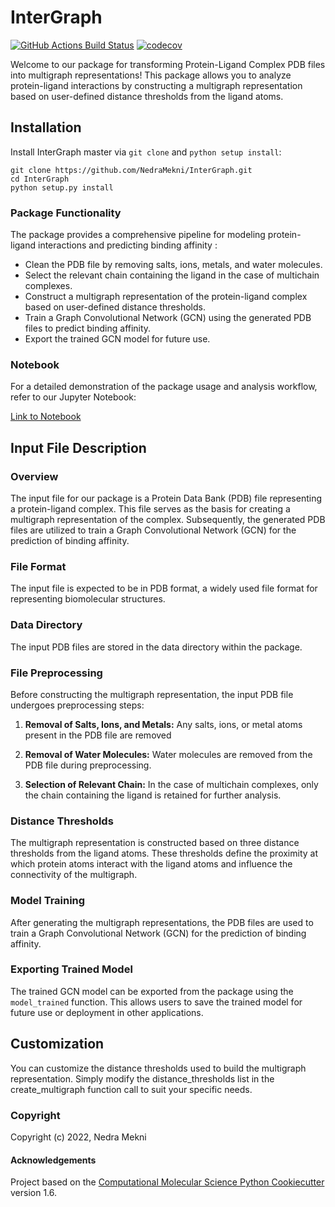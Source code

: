 InterGraph
==============================
[//]: # (Badges)
[![GitHub Actions Build Status](https://github.com/NedraMekni/InterGraph/workflows/CI/badge.svg)](https://github.com/NedraMekni/InterGraph/actions?query=workflow%3ACI)
[![codecov](https://codecov.io/gh/NedraMekni/InterGraph/branch/master/graph/badge.svg)](https://codecov.io/gh/NedraMekni/InterGraph/branch/master)


Welcome to our package for transforming Protein-Ligand Complex PDB files into multigraph representations! This package allows you to analyze protein-ligand interactions by constructing a multigraph representation based on user-defined distance thresholds from the ligand atoms.

## Installation
Install InterGraph master via ```git clone``` and ```python setup install```:
```
git clone https://github.com/NedraMekni/InterGraph.git
cd InterGraph
python setup.py install
```

### Package Functionality

The package provides a comprehensive pipeline for modeling protein-ligand interactions and predicting binding affinity :

- Clean the PDB file by removing salts, ions, metals, and water molecules.
- Select the relevant chain containing the ligand in the case of multichain complexes.
- Construct a multigraph representation of the protein-ligand complex based on user-defined distance thresholds.
- Train a Graph Convolutional Network (GCN) using the generated PDB files to predict binding affinity.
- Export the trained GCN model for future use.

### Notebook

For a detailed demonstration of the package usage and analysis workflow, refer to our Jupyter Notebook:

[Link to Notebook](https://github.com/NedraMekni/multigraph-colab/blob/main/multi_g_generation.ipynb)


## Input File Description

### Overview

The input file for our package is a Protein Data Bank (PDB) file representing a protein-ligand complex. This file serves as the basis for creating a multigraph representation of the complex. Subsequently, the generated PDB files are utilized to train a Graph Convolutional Network (GCN) for the prediction of binding affinity.

### File Format

The input file is expected to be in PDB format, a widely used file format for representing biomolecular structures. 

### Data Directory

The input PDB files are stored in the data directory within the package.

### File Preprocessing

Before constructing the multigraph representation, the input PDB file undergoes preprocessing steps:

1. **Removal of Salts, Ions, and Metals:** Any salts, ions, or metal atoms present in the PDB file are removed
   
3. **Removal of Water Molecules:** Water molecules are removed from the PDB file during preprocessing.

4. **Selection of Relevant Chain:** In the case of multichain complexes, only the chain containing the ligand is retained for further analysis. 

### Distance Thresholds

The multigraph representation is constructed based on three distance thresholds from the ligand atoms. These thresholds define the proximity at which protein atoms interact with the ligand atoms and influence the connectivity of the multigraph.

### Model Training

After generating the multigraph representations, the PDB files are used to train a Graph Convolutional Network (GCN) for the prediction of binding affinity. 

### Exporting Trained Model

The trained GCN model can be exported from the package using the `model_trained` function. This allows users to save the trained model for future use or deployment in other applications.



## Customization
You can customize the distance thresholds used to build the multigraph representation. Simply modify the distance_thresholds list in the create_multigraph function call to suit your specific needs.


### Copyright

Copyright (c) 2022, Nedra Mekni


#### Acknowledgements
 
Project based on the 
[Computational Molecular Science Python Cookiecutter](https://github.com/molssi/cookiecutter-cms) version 1.6.
